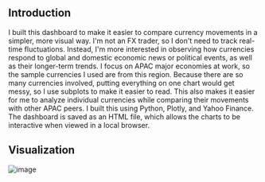 ## Introduction
I built this dashboard to make it easier to compare currency movements in a simpler, more visual way. I'm not an FX trader, so I don't need to track real-time fluctuations. Instead, I'm more interested in observing how currencies respond to global and domestic economic news or political events, as well as their longer-term trends.
I focus on APAC major economies at work, so the sample currencies I used are from this region. Because there are so many currencies involved, putting everything on one chart would get messy, so I use subplots to make it easier to read. This also makes it easier for me to analyze individual currencies while comparing their movements with other APAC peers.
I built this using Python, Plotly, and Yahoo Finance. The dashboard is saved as an HTML file, which allows the charts to be interactive when viewed in a local browser.

## Visualization
![image](https://github.com/user-attachments/assets/013b3b01-d04e-40e7-8d8e-d6a39e17046c)
